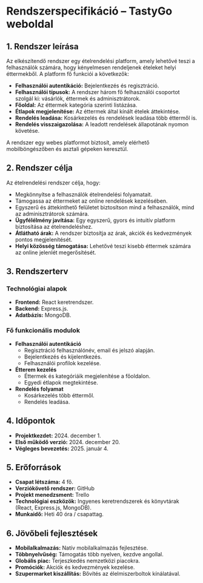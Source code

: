 # Rendszerspecifikáció – TastyGo weboldal

## 1. Rendszer leírása
Az elkészítendő rendszer egy ételrendelési platform, amely lehetővé teszi a felhasználók számára, hogy kényelmesen rendeljenek ételeket helyi éttermekből. A platform fő funkciói a következők:

- **Felhasználói autentikáció:** Bejelentkezés és regisztráció.
- **Felhasználói típusok:** A rendszer három fő felhasználói csoportot szolgál ki: vásárlók, éttermek és adminisztrátorok.
- **Főoldal:** Az éttermek kategória szerinti listázása.
- **Étlapok megjelenítése:** Az éttermek által kínált ételek áttekintése.
- **Rendelés leadása:** Kosárkezelés és rendelések leadása több éttermől is.
- **Rendelés visszaigazolása:** A leadott rendelések állapotának nyomon követése.

A rendszer egy webes platformot biztosít, amely elérhető mobilböngészőben és asztali gépeken keresztül.

## 2. Rendszer célja
Az ételrendelési rendszer célja, hogy:

- Megkönnyítse a felhasználók ételrendelési folyamatait.
- Támogassa az éttermeket az online rendelések kezelésében.
- Egyszerű és áttekinthető felületet biztosítson mind a felhasználók, mind az adminisztrátorok számára.
- **Ügyfélélmény javítása:** Egy egyszerű, gyors és intuitív platform biztosítása az ételrendeléshez.
- **Átlátható árak:** A rendszer biztosítja az árak, akciók és kedvezmények pontos megjelenítését.
- **Helyi közösség támogatása:** Lehetővé teszi kisebb éttermek számára az online jelenlét megerősítését.

## 3. Rendszerterv

### Technológiai alapok
- **Frontend:** React keretrendszer.
- **Backend:** Express.js.
- **Adatbázis:** MongoDB.

### Fő funkcionális modulok
- **Felhasználói autentikáció**
  - Regisztráció felhasználónév, email és jelszó alapján.
  - Bejelentkezés és kijelentkezés.
  - Felhasználói profilok kezelése.
- **Étterem kezelés**
  - Éttermek és kategóriáik megjelenítése a főoldalon.
  - Egyedi étlapok megtekintése.
- **Rendelés folyamat**
  - Kosárkezelés több éttermől.
  - Rendelés leadása.

## 4. Időpontok
- **Projektkezdet:** 2024. december 1.
- **Első működő verzió:** 2024. december 20.
- **Végleges bevezetés:** 2025. január 4.

## 5. Erőforrások
- **Csapat létszáma:** 4 fő.
- **Verziókövető rendszer:** GitHub
- **Projekt menedzsment:** Trello
- **Technológiai eszközök:** Ingyenes keretrendszerek és könyvtárak (React, Express.js, MongoDB).
- **Munkaidő:** Heti 40 óra / csapattag.

## 6. Jövőbeli fejlesztések
- **Mobilalkalmazás:** Natív mobilalkalmazás fejlesztése.
- **Többnyelvűség:** Támogatás több nyelven, kezdve angollal.
- **Globális piac:** Terjeszkedés nemzetközi piacokra.
- **Promóciók:** Akciók és kedvezmények kezelése.
- **Szupermarket kiszállítás:** Bővítés az élelmiszerboltok kínálatával.
